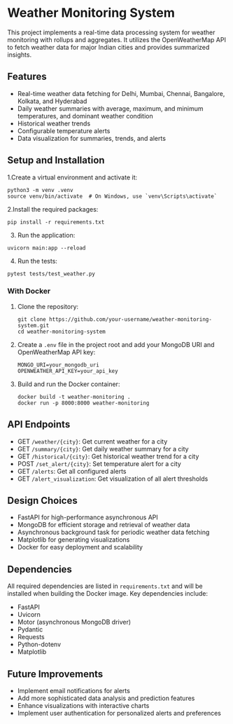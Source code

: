 


# Weather Monitoring System

This project implements a real-time data processing system for weather monitoring with rollups and aggregates. It utilizes the OpenWeatherMap API to fetch weather data for major Indian cities and provides summarized insights.

## Features

- Real-time weather data fetching for Delhi, Mumbai, Chennai, Bangalore, Kolkata, and Hyderabad
- Daily weather summaries with average, maximum, and minimum temperatures, and dominant weather condition
- Historical weather trends
- Configurable temperature alerts
- Data visualization for summaries, trends, and alerts

## Setup and Installation

1.Create a virtual environment and activate it:
   ```
   python3 -m venv .venv
   source venv/bin/activate  # On Windows, use `venv\Scripts\activate`
   ```

2.Install the required packages:
```
pip install -r requirements.txt
````

3. Run the application:
```
uvicorn main:app --reload
```
4. Run the tests:
```
pytest tests/test_weather.py
```

### With Docker

1. Clone the repository:
   ```
   git clone https://github.com/your-username/weather-monitoring-system.git
   cd weather-monitoring-system
   ```

2. Create a `.env` file in the project root and add your MongoDB URI and OpenWeatherMap API key:
   ```
   MONGO_URI=your_mongodb_uri
   OPENWEATHER_API_KEY=your_api_key
   ```

3. Build and run the Docker container:
   ```
   docker build -t weather-monitoring .
   docker run -p 8000:8000 weather-monitoring
   ```

## API Endpoints

- GET `/weather/{city}`: Get current weather for a city
- GET `/summary/{city}`: Get daily weather summary for a city
- GET `/historical/{city}`: Get historical weather trend for a city
- POST `/set_alert/{city}`: Set temperature alert for a city
- GET `/alerts`: Get all configured alerts
- GET `/alert_visualization`: Get visualization of all alert thresholds

## Design Choices

- FastAPI for high-performance asynchronous API
- MongoDB for efficient storage and retrieval of weather data
- Asynchronous background task for periodic weather data fetching
- Matplotlib for generating visualizations
- Docker for easy deployment and scalability

## Dependencies

All required dependencies are listed in `requirements.txt` and will be installed when building the Docker image. Key dependencies include:

- FastAPI
- Uvicorn
- Motor (asynchronous MongoDB driver)
- Pydantic
- Requests
- Python-dotenv
- Matplotlib

## Future Improvements

- Implement email notifications for alerts
- Add more sophisticated data analysis and prediction features
- Enhance visualizations with interactive charts
- Implement user authentication for personalized alerts and preferences